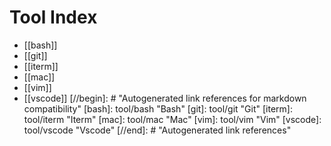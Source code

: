 # Tool Index

- [[bash]]
- [[git]]
- [[iterm]]
- [[mac]]
- [[vim]]
- [[vscode]]
[//begin]: # "Autogenerated link references for markdown compatibility"
[bash]: tool/bash "Bash"
[git]: tool/git "Git"
[iterm]: tool/iterm "Iterm"
[mac]: tool/mac "Mac"
[vim]: tool/vim "Vim"
[vscode]: tool/vscode "Vscode"
[//end]: # "Autogenerated link references"